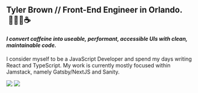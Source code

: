 ## Tyler Brown // Front-End Engineer in Orlando. &nbsp;🧑🏼‍💻☕️
#### <i>I convert caffeine into useable, performant, accessible UIs with clean, maintainable code.</i>

I consider myself to be a JavaScript Developer and spend my days writing React and TypeScript. My work is currently mostly focused within Jamstack, namely Gatsby/NextJS and Sanity.

<a href="https://linkedin.com/in/tylerbrowndev/"><img src="https://img.shields.io/badge/LinkedIn-0077B5?style=for-the-badge&logo=linkedin&logoColor=white" /></a>
<a href="https://twitter.com/t_brown11b"><img src="https://img.shields.io/badge/Twitter-1DA1F2?style=for-the-badge&logo=twitter&logoColor=white" /></a>
